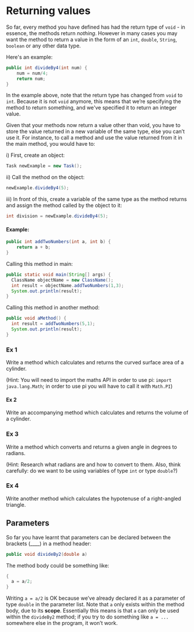 Returning values
===

So far, every method you have defined has had the return type of `void` - in essence, the methods return *nothing*. However in many cases you may want the method to return a value in the form of an `int`, `double`, `String`, `boolean` or any other data type.

Here's an example:

```java
public int divideBy4(int num) {
	num = num/4;
	return num;
}
```

In the example above, note that the return type has changed from `void` to `int`. Because it is not `void` anymore, this means that we’re specifying the method to return something, and we've specified it to return an integer value.

Given that your methods now return a value other than void, you have to store the value returned in a new variable of the same type, else you can’t use it. For instance, to call a method and use the value returned from it in the main method, you would have to:

i) First, create an object:

```java
Task newExample = new Task();
```

ii) Call the method on the object:

```java
newExample.divideBy4(5);
```

iii) In front of this, create a variable of the same type as the method returns and assign the method called by the object to it:

```java
int division = newExample.divideBy4(5);
```

#### Example:

```java
public int addTwoNumbers(int a, int b) {
	return a + b;          
}
```

Calling this method in main:

```java
public static void main(String[] args) {
  ClassName objectName = new ClassName();
  int result = objectName.addTwoNumbers(1,3);
  System.out.println(result);
}
```

Calling this method in another method:

```java
public void aMethod() {
  int result = addTwoNumbers(5,1);
  System.out.println(result);
}
```

### Ex 1
Write a method which calculates and returns the curved surface area of a cylinder. 

(Hint: You will need to import the maths API in order to use pi: `import java.lang.Math`; in order to use pi you will have to call it with `Math.PI`)

#### Ex 2
Write an accompanying method which calculates and returns the volume of a cylinder.

### Ex 3
Write a method which converts and returns a given angle in degrees to radians. 

(Hint: Research what radians are and how to convert to them. Also, think carefully: do we want to be using variables of type `int` or type `double`?)

### Ex 4
Write another method which calculates the hypotenuse of a right-angled triangle.

## Parameters
So far you have learnt that parameters can be declared between the brackets (____) in a method header: 

```java
public void divideBy2(double a)
```

The method body could be something like:

```java
{
  a = a/2; 
}
```

Writing `a = a/2` is OK because we’ve already declared it as a  parameter of type `double` in the parameter list. Note that `a` only exists within the method body, due to its **scope**. Essentially this means is that `a` can only be used within the `divideBy2` method; if you try to do something like `a = ...` somewhere else in the program, it won’t work.

